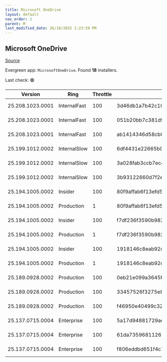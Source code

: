 ```yaml
---
title: Microsoft OneDrive
layout: default
nav_order: 2
parent: M
last_modified_date: 26/10/2025 1:23:59 PM
---
```


## Microsoft OneDrive

[Source](https://onedrive.live.com/)

Evergreen app: `MicrosoftOneDrive`. Found **18** installers.

Last check: 🟢

| Version          | Ring         | Throttle | Sha256                                                           | Architecture | Type | URI                                                                                                                                                                  |
| ---------------- | ------------ | -------- | ---------------------------------------------------------------- | ------------ | ---- | -------------------------------------------------------------------------------------------------------------------------------------------------------------------- |
| 25.208.1023.0001 | InternalFast | 100      | 3d46db1a7b42c10fbca3b9c26c7b7bc4dd228c9178bc2157269abbb4c26c5608 | ARM64        | exe  | [https://oneclient.sfx.ms/Win/Installers/25.208.1023.0001/arm64/OneDriveSetup.exe](https://oneclient.sfx.ms/Win/Installers/25.208.1023.0001/arm64/OneDriveSetup.exe) |
| 25.208.1023.0001 | InternalFast | 100      | 051b20bb7c381d93e9c55d5bc98006fc9405c2d16fe4a412a1024bab082481c7 | x64          | exe  | [https://oneclient.sfx.ms/Win/Installers/25.208.1023.0001/amd64/OneDriveSetup.exe](https://oneclient.sfx.ms/Win/Installers/25.208.1023.0001/amd64/OneDriveSetup.exe) |
| 25.208.1023.0001 | InternalFast | 100      | ab1414346d58cb0993ed311705f0b6e83b6930407cafaf7c51584202fea0b345 | x86          | exe  | [https://oneclient.sfx.ms/Win/Installers/25.208.1023.0001/OneDriveSetup.exe](https://oneclient.sfx.ms/Win/Installers/25.208.1023.0001/OneDriveSetup.exe)             |
| 25.199.1012.0002 | InternalSlow | 100      | 6df4431e22665b02f14537f972aa0e9051ed3dff308b120bdc837909fa355b97 | ARM64        | exe  | [https://oneclient.sfx.ms/Win/Installers/25.199.1012.0002/arm64/OneDriveSetup.exe](https://oneclient.sfx.ms/Win/Installers/25.199.1012.0002/arm64/OneDriveSetup.exe) |
| 25.199.1012.0002 | InternalSlow | 100      | 3a028fab3ccb7ec4846ed42c9a29d0b6815464e5c2e1571209b438883680636a | x64          | exe  | [https://oneclient.sfx.ms/Win/Installers/25.199.1012.0002/amd64/OneDriveSetup.exe](https://oneclient.sfx.ms/Win/Installers/25.199.1012.0002/amd64/OneDriveSetup.exe) |
| 25.199.1012.0002 | InternalSlow | 100      | 3b93122660d7f2e4fa2904dc2e8336ec717c2781a210d5179343832e26c44ad8 | x86          | exe  | [https://oneclient.sfx.ms/Win/Installers/25.199.1012.0002/OneDriveSetup.exe](https://oneclient.sfx.ms/Win/Installers/25.199.1012.0002/OneDriveSetup.exe)             |
| 25.194.1005.0002 | Insider      | 100      | 80f9affab6f13efd5b5f8c6a86982c65c01840890e9052bb3e0f85975b43d71a | ARM64        | exe  | [https://oneclient.sfx.ms/Win/Installers/25.194.1005.0002/arm64/OneDriveSetup.exe](https://oneclient.sfx.ms/Win/Installers/25.194.1005.0002/arm64/OneDriveSetup.exe) |
| 25.194.1005.0002 | Production   | 1        | 80f9affab6f13efd5b5f8c6a86982c65c01840890e9052bb3e0f85975b43d71a | ARM64        | exe  | [https://oneclient.sfx.ms/Win/Installers/25.194.1005.0002/arm64/OneDriveSetup.exe](https://oneclient.sfx.ms/Win/Installers/25.194.1005.0002/arm64/OneDriveSetup.exe) |
| 25.194.1005.0002 | Insider      | 100      | f7df236f3590b982c88e26568465b71f6476df32cf546e42d80fa78931f25008 | x64          | exe  | [https://oneclient.sfx.ms/Win/Installers/25.194.1005.0002/amd64/OneDriveSetup.exe](https://oneclient.sfx.ms/Win/Installers/25.194.1005.0002/amd64/OneDriveSetup.exe) |
| 25.194.1005.0002 | Production   | 1        | f7df236f3590b982c88e26568465b71f6476df32cf546e42d80fa78931f25008 | x64          | exe  | [https://oneclient.sfx.ms/Win/Installers/25.194.1005.0002/amd64/OneDriveSetup.exe](https://oneclient.sfx.ms/Win/Installers/25.194.1005.0002/amd64/OneDriveSetup.exe) |
| 25.194.1005.0002 | Insider      | 100      | 1918146c8eab92cd98308e6413db85a8e5ca9debb1a836c74d4a590ce026f18f | x86          | exe  | [https://oneclient.sfx.ms/Win/Installers/25.194.1005.0002/OneDriveSetup.exe](https://oneclient.sfx.ms/Win/Installers/25.194.1005.0002/OneDriveSetup.exe)             |
| 25.194.1005.0002 | Production   | 1        | 1918146c8eab92cd98308e6413db85a8e5ca9debb1a836c74d4a590ce026f18f | x86          | exe  | [https://oneclient.sfx.ms/Win/Installers/25.194.1005.0002/OneDriveSetup.exe](https://oneclient.sfx.ms/Win/Installers/25.194.1005.0002/OneDriveSetup.exe)             |
| 25.189.0928.0002 | Production   | 100      | 0eb21e099a3645fccc1682e2bce75a7f00ae8fe3ae0249c7ef3c674090f9ddc8 | ARM64        | exe  | [https://oneclient.sfx.ms/Win/Installers/25.189.0928.0002/arm64/OneDriveSetup.exe](https://oneclient.sfx.ms/Win/Installers/25.189.0928.0002/arm64/OneDriveSetup.exe) |
| 25.189.0928.0002 | Production   | 100      | 33457526f3275e838638342c106e875b987c5968c6fe0f60873f5556b29ca2ca | x64          | exe  | [https://oneclient.sfx.ms/Win/Installers/25.189.0928.0002/amd64/OneDriveSetup.exe](https://oneclient.sfx.ms/Win/Installers/25.189.0928.0002/amd64/OneDriveSetup.exe) |
| 25.189.0928.0002 | Production   | 100      | f46950e40499c32295e6728e3745a3ac2b843454a0ac46e61356e8d19c9f13ad | x86          | exe  | [https://oneclient.sfx.ms/Win/Installers/25.189.0928.0002/OneDriveSetup.exe](https://oneclient.sfx.ms/Win/Installers/25.189.0928.0002/OneDriveSetup.exe)             |
| 25.137.0715.0004 | Enterprise   | 100      | 5a17d94881729ae3c663c7742a8de7fa4a2a61baca77be058cadc3e69991adbb | ARM64        | exe  | [https://oneclient.sfx.ms/Win/Installers/25.137.0715.0004/arm64/OneDriveSetup.exe](https://oneclient.sfx.ms/Win/Installers/25.137.0715.0004/arm64/OneDriveSetup.exe) |
| 25.137.0715.0004 | Enterprise   | 100      | 61da7359681126511bb125c34ea5e943532d187c794ea571d2a1c5ec8ad0acca | x64          | exe  | [https://oneclient.sfx.ms/Win/Installers/25.137.0715.0004/amd64/OneDriveSetup.exe](https://oneclient.sfx.ms/Win/Installers/25.137.0715.0004/amd64/OneDriveSetup.exe) |
| 25.137.0715.0004 | Enterprise   | 100      | f806eddbd651f4c792960ff63fb2f268afd08323950ee17d4df01ead8b875bec | x86          | exe  | [https://oneclient.sfx.ms/Win/Installers/25.137.0715.0004/OneDriveSetup.exe](https://oneclient.sfx.ms/Win/Installers/25.137.0715.0004/OneDriveSetup.exe)             |
